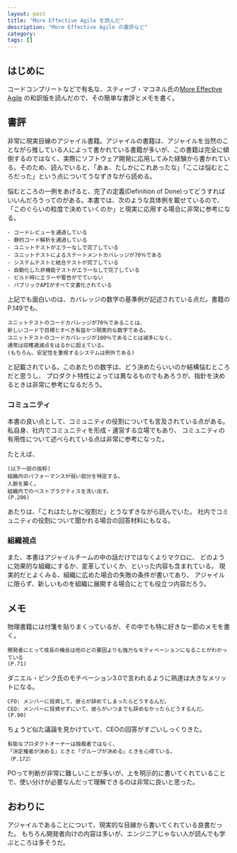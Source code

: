 ```yaml
---
layout: post
title: "More Effective Agile を読んだ"
description: "More Effective Agile の書評など"
category: 
tags: []
---
```


## はじめに

コードコンプリートなどで有名な、スティーブ・マコネル氏の[More Effective Agile](https://www.nikkeibp.co.jp/atclpubmkt/book/20/P86580/) の和訳版を読んだので、その簡単な書評とメモを書く。

## 書評

非常に現実目線のアジャイル書籍。アジャイルの書籍は、アジャイルを当然のことながら推している人によって書かれている書籍が多いが、この書籍は完全に傾倒するのではなく、実際にソフトウェア開発に応用してみた経験から書かれている。そのため、読んでいると、「あぁ、たしかにこれあったな」「ここは悩むところだった」という点についてうなずきながら読める。

悩むところの一例をあげると、完了の定義(Definition of Done)ってどうすればいいんだろうってのがある。本書では、次のような具体例を載せているので、「このぐらいの粒度で決めていくのか」と現実に応用する場合に非常に参考になる。

```
- コードレビューを通過している
- 静的コード解析を通過している
- ユニットテストがエラーなしで完了している
- ユニットテストによるステートメントカバレッジが70％である
- システムテストと結合テストが完了している
- 自動化した非機能テストがエラーなしで完了している
- ビルド時にエラーや警告がでていない
- パブリックAPIがすべて文書化されている
```

上記でも面白いのは、カバレッジの数字の基準例が記述されている点だ。書籍のP.149でも、

```
ユニットテストのコードカバレッジが70％であることは、
新しいコードで目標とすべき有益かつ現実的な数字である。
ユニットテストのコードカバレッジが100％であることは滅多になく、
通常は収穫逓減点をはるかに超えている。
(もちろん、安定性を重視するシステムは例外である)
```

と記載されている。このあたりの数字は、どう決めたらいいのか結構悩むところだと思うし、
プロダクト特性によっては異なるものでもあろうが、指針を決めるときは非常に参考になるだろう。

### コミュニティ

本書の良い点として、コミュニティの役割についても言及されている点がある。
私自身、社内でコミュニティを形成・運営する立場でもあり、
コミュニティの有用性について述べられている点は非常に参考になった。

たとえば、

```
(以下一部の抜粋)
組織内のパフォーマンスが弱い部分を特定する。
人脈を築く。
組織内でのベストプラクティスを洗い出す。
(P.206)
```

あたりは、「これはたしかに役割だ」とうなずきながら読んでいた。
社内でコミュニティの役割について聞かれる場合の回答材料にもなる。

### 組織視点

また、本書はアジャイルチームの中の話だけではなくよりマクロに、
どのように効果的な組織にするか、変革していくか、といった内容も含まれている。
現実的だとよくみる、組織に広めた場合の失敗の条件が書いてあり、
アジャイルに限らず、新しいものを組織に展開する場合にとても役立つ内容だろう。

## メモ

物理書籍には付箋を貼りまくっているが、その中でも特に好きな一節のメモを書く。

```
開発者にとって成長の機会は他のどの要因よりも強力なモティベーションになることがわかっている
(P.71)
```

ダニエル・ピンク氏のモチベーション3.0で言われるように熟達は大きなメリットになる。

```
CFO: メンバーに投資して、彼らが辞めてしまったらどうするんだ。
CEO: メンバーに投資せずにいて、彼らがいつまでも辞めなかったらどうするんだ。
(P.90)
```

ちょうど似た議論を見かけていて、CEOの回答がすごいしっくりきた。

```
有能なプロダクトオーナーは独裁者ではなく、
「決定権者が決める」ときと「グループが決める」ときを心得ている。
（P.172）
```

POって判断が非常に難しいことが多いが、上を明示的に書いてくれていることで、使い分けが必要なんだって理解できるのは非常に良いと思った。

## おわりに

アジャイルであることについて、現実的な目線から書いてくれている良書だった。
もちろん開発者向けの内容は多いが、エンジニアじゃない人が読んでも学ぶところは多そうだ。
